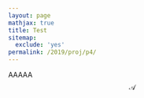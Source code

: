 ```yaml
---
layout: page
mathjax: true
title: Test
sitemap: 
  exclude: 'yes' 
permalink: /2019/proj/p4/
---
```


AAAAA $$\mathcal{A}$$